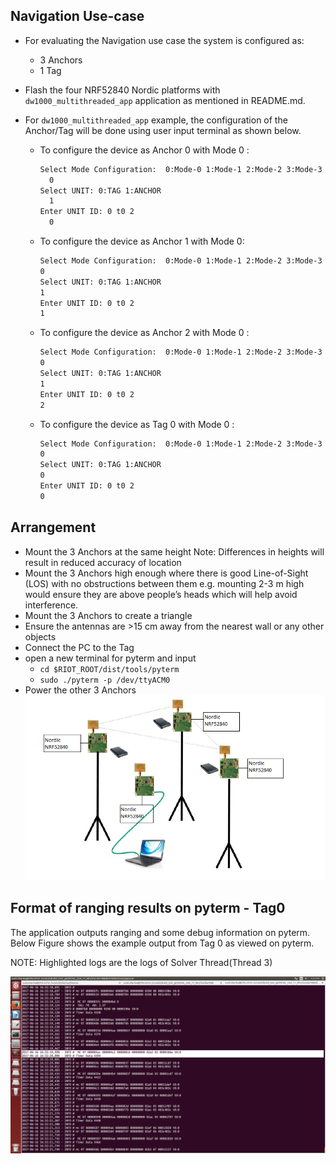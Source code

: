 ## Navigation Use-case
* For evaluating the Navigation use case the system is configured as:
   * 3 Anchors
   * 1 Tag

* Flash the four NRF52840 Nordic platforms with `dw1000_multithreaded_app` application as mentioned in README.md.
* For `dw1000_multithreaded_app` example, the configuration of the Anchor/Tag will be done using user input terminal as shown below.
    * To configure the device as Anchor 0 with Mode 0 :
       ```bash
       Select Mode Configuration:  0:Mode-0 1:Mode-1 2:Mode-2 3:Mode-3
         0
       Select UNIT: 0:TAG 1:ANCHOR
         1
       Enter UNIT ID: 0 t0 2
         0
       ```

    * To configure the device as Anchor 1 with Mode 0:
      ```bash
      Select Mode Configuration:  0:Mode-0 1:Mode-1 2:Mode-2 3:Mode-3
      0
      Select UNIT: 0:TAG 1:ANCHOR
      1
      Enter UNIT ID: 0 t0 2
      1
      ```
    * To configure the device as Anchor 2 with Mode 0 :
      ```bash
      Select Mode Configuration:  0:Mode-0 1:Mode-1 2:Mode-2 3:Mode-3
      0
      Select UNIT: 0:TAG 1:ANCHOR
      1
      Enter UNIT ID: 0 t0 2
      2
      ```
    * To configure the device as Tag 0 with Mode 0 :
       ```bash
       Select Mode Configuration:  0:Mode-0 1:Mode-1 2:Mode-2 3:Mode-3
       0
       Select UNIT: 0:TAG 1:ANCHOR
       0
       Enter UNIT ID: 0 t0 2
       0
       ```
## Arrangement
* Mount the 3 Anchors at the same height
  Note: Differences in heights will result in reduced accuracy of location
* Mount the 3 Anchors high enough where there is good Line-of-Sight (LOS) with no
obstructions between them e.g. mounting 2-3 m high would ensure they are above
people’s heads which will help avoid interference.
* Mount the 3 Anchors to create a triangle
* Ensure the antennas are >15 cm away from the nearest wall or any other objects
* Connect the PC to the Tag
* open a new terminal for pyterm and input
    * `cd $RIOT_ROOT/dist/tools/pyterm`
    * `sudo ./pyterm -p /dev/ttyACM0`
* Power the other 3 Anchors
![Navigation](./images/Navigation.PNG)
## Format of ranging results on pyterm - Tag0
The application outputs ranging and some debug information on pyterm. Below Figure shows the example output from Tag 0 as viewed on pyterm.

NOTE: Highlighted logs are the logs of Solver Thread(Thread 3)

![Navigation Log](./images/Navigation_multithread_log.png)

